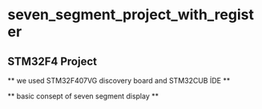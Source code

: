 # seven_segment_project_with_register

## STM32F4 Project

** we used STM32F407VG discovery board and STM32CUB İDE **

** basic consept of seven segment display **

